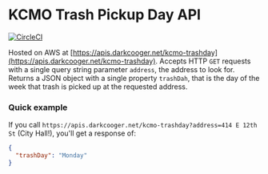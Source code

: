 # KCMO Trash Pickup Day API

[![CircleCI](https://img.shields.io/circleci/project/github/mgwalker/kcmo-trash-pickup-api.svg)](https://circleci.com/gh/mgwalker/kcmo-trash-pickup-api/tree/master)

Hosted on AWS at [https://apis.darkcooger.net/kcmo-trashday](https://apis.darkcooger.net/kcmo-trashday).  Accepts HTTP `GET` requests with a single query string parameter `address`, the address to look for.  Returns a JSON object with a single property `trashDah`, that is the day of the week that trash is picked up at the requested address.

### Quick example

If you call `https://apis.darkcooger.net/kcmo-trashday?address=414 E 12th St` (City Hall!), you'll get a response of:

```json
{
  "trashDay": "Monday"
}
```
